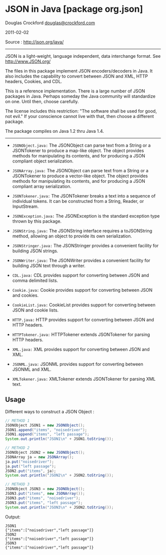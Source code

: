 JSON in Java [package org.json]
===============================

Douglas Crockford
douglas@crockford.com

2011-02-02

Source : http://json.org/java/

********************************

JSON is a light-weight, language independent, data interchange format.
See http://www.JSON.org/

The files in this package implement JSON encoders/decoders in Java.
It also includes the capability to convert between JSON and XML, HTTP
headers, Cookies, and CDL.

This is a reference implementation. There is a large number of JSON packages
in Java. Perhaps someday the Java community will standardize on one. Until
then, choose carefully.

The license includes this restriction: "The software shall be used for good,
not evil." If your conscience cannot live with that, then choose a different
package.

The package compiles on Java 1.2 thru Java 1.4.

********************************************************************************

* `JSONObject.java:` The JSONObject can parse text from a String or a JSONTokener
to produce a map-like object. The object provides methods for manipulating its
contents, and for producing a JSON compliant object serialization.

* `JSONArray.java:` The JSONObject can parse text from a String or a JSONTokener
to produce a vector-like object. The object provides methods for manipulating
its contents, and for producing a JSON compliant array serialization.

* `JSONTokener.java:` The JSONTokener breaks a text into a sequence of individual
tokens. It can be constructed from a String, Reader, or InputStream.

* `JSONException.java:` The JSONException is the standard exception type thrown
by this package.


* `JSONString.java:` The JSONString interface requires a toJSONString method,
allowing an object to provide its own serialization.

* `JSONStringer.java:` The JSONStringer provides a convenient facility for
building JSON strings.

* `JSONWriter.java:` The JSONWriter provides a convenient facility for building
JSON text through a writer.

* `CDL.java:` CDL provides support for converting between JSON and comma
delimited lists.

* `Cookie.java:` Cookie provides support for converting between JSON and cookies.

* `CookieList.java:` CookieList provides support for converting between JSON and
cookie lists.

* `HTTP.java:` HTTP provides support for converting between JSON and HTTP headers.

* `HTTPTokener.java:` HTTPTokener extends JSONTokener for parsing HTTP headers.

* `XML.java:` XML provides support for converting between JSON and XML.

* `JSONML.java:` JSONML provides support for converting between JSONML and XML.

* `XMLTokener.java:` XMLTokener extends JSONTokener for parsing XML text.

Usage
-----

Different ways to construct a JSON Object :

```java
// METHOD 1
JSONObject JSON1 = new JSONObject();
JSON1.append("items", "noisedriver");
JSON1.append("items", "left passage");
System.out.println("JSON1\n" + JSON1.toString());

// METHOD 2
JSONObject JSON2 = new JSONObject();
JSONArray ja = new JSONArray();
ja.put("noisedriver");
ja.put("left passage");
JSON2.put("items", ja);
System.out.println("JSON2\n" + JSON2.toString());

// METHOD 3
JSONObject JSON3 = new JSONObject();
JSON3.put("items", new JSONArray());
JSON3.put("items", "noisedriver");
JSON3.put("items", "left passage");
System.out.println("JSON3\n" + JSON2.toString());
```

Output:

    JSON1
    {"items":["noisedriver","left passage"]}
    JSON2
    {"items":["noisedriver","left passage"]}
    JSON3
    {"items":["noisedriver","left passage"]}